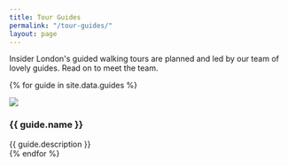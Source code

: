 ```yaml
---
title: Tour Guides
permalink: "/tour-guides/"
layout: page
---
```


Insider London's guided walking tours are planned and led by our team of lovely guides. Read on to meet the team.

{% for guide in site.data.guides %}
  <div class="media media--responsive palm-mb-- lap-mb- desk-mb">
    <img src="{{ site.baseurl }}{{ guide.image }}" class="media__img">
    <div class="media__body">
      <h3>{{ guide.name }}</h3>
      {{ guide.description }}
    </div>
  </div>
{% endfor %}
